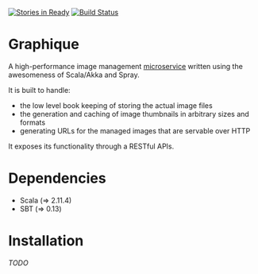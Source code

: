 [![Stories in Ready](https://badge.waffle.io/amrhassan/graphique.png?label=ready&title=Ready)](https://waffle.io/amrhassan/graphique)
[![Build Status](https://travis-ci.org/amrhassan/graphique.svg)](https://travis-ci.org/amrhassan/graphique)

# Graphique #

A high-performance image management [microservice](http://microservices.io/patterns/microservices.html) written using the awesomeness of Scala/Akka and Spray.

It is built to handle:
* the low level book keeping of storing the actual image files
* the generation and caching of image thumbnails in arbitrary sizes and formats
* generating URLs for the managed images that are servable over HTTP

It exposes its functionality through a RESTful APIs.

Dependencies
============
* Scala (=> 2.11.4)
* SBT (=> 0.13)

Installation
============
*TODO*
